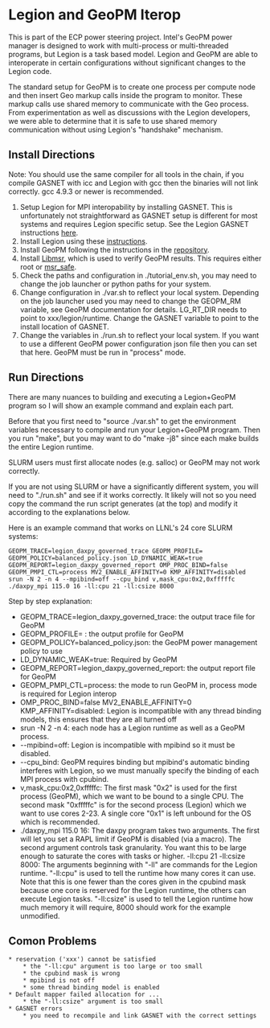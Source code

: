 # Legion and GeoPM Iterop
This is part of the ECP power steering project. Intel's GeoPM power manager is designed to work with multi-process or multi-threaded programs, but Legion is a task based model. Legion and GeoPM are able to interoperate in certain configurations without significant changes to the Legion code. 

The standard setup for GeoPM is to create one process per compute node and then insert Geo markup calls inside the program to monitor. These markup calls use shared memory to communicate with the Geo process. From experimentation as well as discussions with the Legion developers, we were able to determine that it is safe to use shared memory communication without using Legion's "handshake" mechanism.

## Install Directions
Note: You should use the same compiler for all tools in the chain, if you compile GASNET with icc and Legion with gcc then the binaries will not link correctly. gcc 4.9.3 or newer is recommended.

1. Setup Legion for MPI interopability by installing GASNET. This is unfortunately not straightforward as GASNET setup is different for most systems and requires Legion specific setup. See the Legion GASNET instructions [here](http://legion.stanford.edu/gasnet/ "GASNET instructions").
2. Install Legion using these [instructions](http://legion.stanford.edu/starting/ "Legion Installation").
3. Install GeoPM following the instructions in the [repository](https://github.com/geopm/geopm "GeoPM").
4. Install [Libmsr](https://github.com/LLNL/libmsr "Libmsr"), which is used to verify GeoPM results. This requires either root or [msr_safe](https://github.com/LLNL/msr-safe "msr-safe").
5. Check the paths and configuration in ./tutorial_env.sh, you may need to change the job launcher or python paths for your system.
6. Change configuration in ./var.sh to reflect your local system. Depending on the job launcher used you may need to change the GEOPM_RM variable, see GeoPM documentation for details. LG_RT_DIR needs to point to xxx/legion/runtime. Change the GASNET variable to point to the install location of GASNET.
7. Change the variables in ./run.sh to reflect your local system. If you want to use a different GeoPM power configuration json file then you can set that here. GeoPM must be run in "process" mode.

## Run Directions
There are many nuances to building and executing a Legion+GeoPM program so I will show an example command and explain each part.

Before that you first need to "source ./var.sh" to get the environment variables necessary to compile and run your Legion+GeoPM program. Then you run "make", but you may want to do "make -j8" since each make builds the entire Legion runtime.

SLURM users must first allocate nodes (e.g. salloc) or GeoPM may not work correctly.

If you are not using SLURM or have a significantly different system, you will need to "./run.sh" and see if it works correctly. It likely will not so you need copy the command the run script generates (at the top) and modify it according to the explanations below.

Here is an example command that works on LLNL's 24 core SLURM systems:
~~~
GEOPM_TRACE=legion_daxpy_governed_trace GEOPM_PROFILE= GEOPM_POLICY=balanced_policy.json LD_DYNAMIC_WEAK=true GEOPM_REPORT=legion_daxpy_governed_report OMP_PROC_BIND=false GEOPM_PMPI_CTL=process MV2_ENABLE_AFFINITY=0 KMP_AFFINITY=disabled srun -N 2 -n 4 --mpibind=off --cpu_bind v,mask_cpu:0x2,0xfffffc ./daxpy_mpi 115.0 16 -ll:cpu 21 -ll:csize 8000
~~~

Step by step explanation:
* GEOPM_TRACE=legion_daxpy_governed_trace: the output trace file for GeoPM
* GEOPM_PROFILE= : the output profile for GeoPM
* GEOPM_POLICY=balanced_policy.json: the GeoPM power management policy to use
* LD_DYNAMIC_WEAK=true: Required by GeoPM
* GEOPM_REPORT=legion_daxpy_governed_report: the output report file for GeoPM
* GEOPM_PMPI_CTL=process: the mode to run GeoPM in, process mode is required for Legion interop
* OMP_PROC_BIND=false MV2_ENABLE_AFFINITY=0 KMP_AFFINITY=disabled: Legion is incompatible with any thread binding models, this ensures that they are all turned off
* srun -N 2 -n 4: each node has a Legion runtime as well as a GeoPM process.
* --mpibind=off: Legion is incompatible with mpibind so it must be disabled.
* --cpu_bind: GeoPM requires binding but mpibind's automatic binding interferes with Legion, so we must manually specify the binding of each MPI process with cpubind.
* v,mask_cpu:0x2,0xfffffc:  The first mask "0x2" is used for the first process (GeoPM), which we want to be bound to a single CPU. The second mask "0xfffffc" is for the second process (Legion) which we want to use cores 2-23. A single core "0x1" is left unbound for the OS which is recommended.
* ./daxpy_mpi 115.0 16: The daxpy program takes two arguments. The first will let you set a RAPL limit if GeoPM is disabled (via a macro). The second argument controls task granularity. You want this to be large enough to saturate the cores with tasks or higher.
-ll:cpu 21 -ll:csize 8000: The arguments beginning with "-ll" are commands for the Legion runtime. "-ll:cpu" is used to tell the runtime how many cores it can use. Note that this is one fewer than the cores given in the cpubind mask because one core is reserved for the Legion runtime, the others can execute Legion tasks. "-ll:csize" is used to tell the Legion runtime how much memory it will require, 8000 should work for the example unmodified.

## Comon Problems
	* reservation ('xxx') cannot be satisfied
		* the "-ll:cpu" argument is too large or too small
		* the cpubind mask is wrong
		* mpibind is not off
		* some thread binding model is enabled
	* Default mapper failed allocation for ...
		* the "-ll:csize" argument is too small
	* GASNET errors
		* you need to recompile and link GASNET with the correct settings
